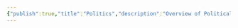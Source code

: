 ```yaml
---
{"publish":true,"title":"Politics","description":"Overview of Political Essays tag.","created":"2025-02-19T21:08:22.543+01:00","modified":"2025-03-12T02:34:46.528+01:00","cssclasses":"mado-heading"}
---
```


